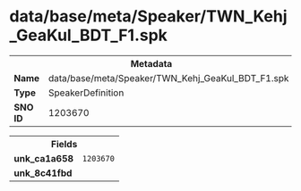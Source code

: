 <h1>data/base/meta/Speaker/TWN_Kehj_GeaKul_BDT_F1.spk</h1><table><tr><th colspan="100%">Metadata</th></tr><tr><td><b>Name</b></td><td>data/base/meta/Speaker/TWN_Kehj_GeaKul_BDT_F1.spk</td></tr><tr><td><b>Type</b></td><td>SpeakerDefinition</td></tr><tr><td><b>SNO ID</b></td><td>1203670</td></tr></table>

<table><tr><th colspan="100%">Fields</th></tr><tr><td><b>unk_ca1a658</b></td><td><code>1203670</code></td></tr><tr><td><b>unk_8c41fbd</b></td><td></td></tr></table>

